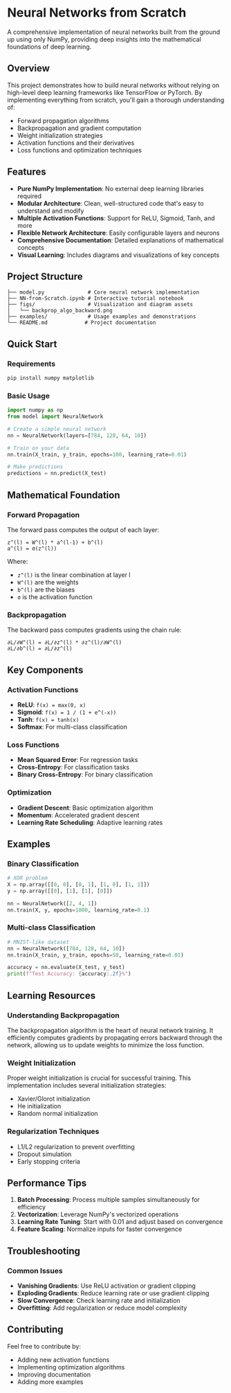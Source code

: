 # Neural Networks from Scratch

A comprehensive implementation of neural networks built from the ground up using only NumPy, providing deep insights into the mathematical foundations of deep learning.

## Overview

This project demonstrates how to build neural networks without relying on high-level deep learning frameworks like TensorFlow or PyTorch. By implementing everything from scratch, you'll gain a thorough understanding of:

- Forward propagation algorithms
- Backpropagation and gradient computation
- Weight initialization strategies
- Activation functions and their derivatives
- Loss functions and optimization techniques

## Features

- **Pure NumPy Implementation**: No external deep learning libraries required
- **Modular Architecture**: Clean, well-structured code that's easy to understand and modify
- **Multiple Activation Functions**: Support for ReLU, Sigmoid, Tanh, and more
- **Flexible Network Architecture**: Easily configurable layers and neurons
- **Comprehensive Documentation**: Detailed explanations of mathematical concepts
- **Visual Learning**: Includes diagrams and visualizations of key concepts

## Project Structure

```
├── model.py              # Core neural network implementation
├── NN-from-Scratch.ipynb # Interactive tutorial notebook
├── figs/                 # Visualization and diagram assets
│   └── backprop_algo_backward.png
├── examples/             # Usage examples and demonstrations
└── README.md            # Project documentation
```

## Quick Start

### Requirements

```bash
pip install numpy matplotlib
```

### Basic Usage

```python
import numpy as np
from model import NeuralNetwork

# Create a simple neural network
nn = NeuralNetwork(layers=[784, 128, 64, 10])

# Train on your data
nn.train(X_train, y_train, epochs=100, learning_rate=0.01)

# Make predictions
predictions = nn.predict(X_test)
```

## Mathematical Foundation

### Forward Propagation

The forward pass computes the output of each layer:

```
z^(l) = W^(l) * a^(l-1) + b^(l)
a^(l) = σ(z^(l))
```

Where:
- `z^(l)` is the linear combination at layer l
- `W^(l)` are the weights
- `b^(l)` are the biases
- `σ` is the activation function

### Backpropagation

The backward pass computes gradients using the chain rule:

```
∂L/∂W^(l) = ∂L/∂z^(l) * ∂z^(l)/∂W^(l)
∂L/∂b^(l) = ∂L/∂z^(l)
```

## Key Components

### Activation Functions
- **ReLU**: `f(x) = max(0, x)`
- **Sigmoid**: `f(x) = 1 / (1 + e^(-x))`
- **Tanh**: `f(x) = tanh(x)`
- **Softmax**: For multi-class classification

### Loss Functions
- **Mean Squared Error**: For regression tasks
- **Cross-Entropy**: For classification tasks
- **Binary Cross-Entropy**: For binary classification

### Optimization
- **Gradient Descent**: Basic optimization algorithm
- **Momentum**: Accelerated gradient descent
- **Learning Rate Scheduling**: Adaptive learning rates

## Examples

### Binary Classification

```python
# XOR problem
X = np.array([[0, 0], [0, 1], [1, 0], [1, 1]])
y = np.array([[0], [1], [1], [0]])

nn = NeuralNetwork([2, 4, 1])
nn.train(X, y, epochs=1000, learning_rate=0.1)
```

### Multi-class Classification

```python
# MNIST-like dataset
nn = NeuralNetwork([784, 128, 64, 10])
nn.train(X_train, y_train, epochs=50, learning_rate=0.01)

accuracy = nn.evaluate(X_test, y_test)
print(f"Test Accuracy: {accuracy:.2f}%")
```

## Learning Resources

### Understanding Backpropagation
The backpropagation algorithm is the heart of neural network training. It efficiently computes gradients by propagating errors backward through the network, allowing us to update weights to minimize the loss function.

### Weight Initialization
Proper weight initialization is crucial for successful training. This implementation includes several initialization strategies:
- Xavier/Glorot initialization
- He initialization
- Random normal initialization

### Regularization Techniques
- L1/L2 regularization to prevent overfitting
- Dropout simulation
- Early stopping criteria

## Performance Tips

1. **Batch Processing**: Process multiple samples simultaneously for efficiency
2. **Vectorization**: Leverage NumPy's vectorized operations
3. **Learning Rate Tuning**: Start with 0.01 and adjust based on convergence
4. **Feature Scaling**: Normalize inputs for faster convergence

## Troubleshooting

### Common Issues
- **Vanishing Gradients**: Use ReLU activation or gradient clipping
- **Exploding Gradients**: Reduce learning rate or use gradient clipping
- **Slow Convergence**: Check learning rate and initialization
- **Overfitting**: Add regularization or reduce model complexity

## Contributing

Feel free to contribute by:
- Adding new activation functions
- Implementing optimization algorithms
- Improving documentation
- Adding more examples
